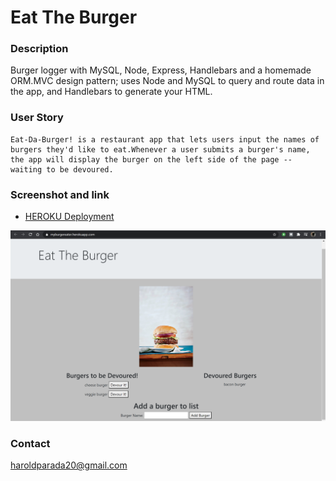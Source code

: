 # Eat The Burger

### Description
Burger logger with MySQL, Node, Express, Handlebars and a homemade ORM.MVC design pattern; uses Node and MySQL to query and route data in the app, and Handlebars to generate your HTML.

### User Story 
```
Eat-Da-Burger! is a restaurant app that lets users input the names of burgers they'd like to eat.Whenever a user submits a burger's name, the app will display the burger on the left side of the page -- waiting to be devoured.
```
### Screenshot and link

* [HEROKU Deployment](https://myburgereater.herokuapp.com/)

<img src="public\assets\img\Screenshot (122).png">

### Contact 
haroldparada20@gmail.com

